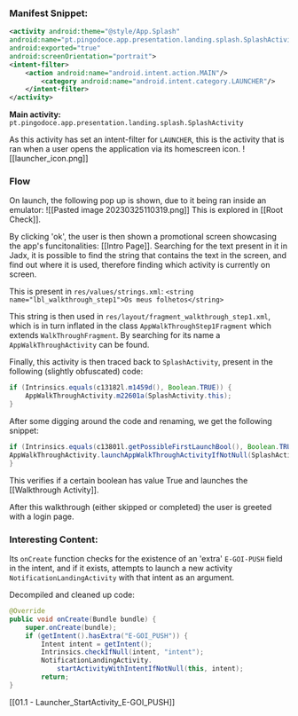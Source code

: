 ### Manifest Snippet:

```xml
<activity android:theme="@style/App.Splash"
android:name="pt.pingodoce.app.presentation.landing.splash.SplashActivity" 
android:exported="true" 
android:screenOrientation="portrait">  
<intent-filter>  
    <action android:name="android.intent.action.MAIN"/>  
        <category android:name="android.intent.category.LAUNCHER"/>  
    </intent-filter>  
</activity>        
```

**Main activity:** `pt.pingodoce.app.presentation.landing.splash.SplashActivity`

As this activity has set an intent-filter for `LAUNCHER`, this is the activity that is ran when a user opens the application via its homescreen icon.
![[launcher_icon.png]]
### Flow
On launch, the following pop up is shown, due to it being ran inside an emulator:
![[Pasted image 20230325110319.png]]
This is explored in [[Root Check]].

By clicking 'ok', the user is then shown a promotional screen showcasing the app's funcitonalities: [[Intro Page]]. 
Searching for the text present in it in Jadx, it is possible to find the string that contains the text in the screen, and find out where it is used, therefore finding which activity is currently on screen.

This is present in `res/values/strings.xml`:
`<string name="lbl_walkthrough_step1">Os meus folhetos</string>`

This string is then used in `res/layout/fragment_walkthrough_step1.xml`, which is in turn inflated in the class `AppWalkThroughStep1Fragment` which extends `WalkThroughFragment`. By searching for its name a `AppWalkThroughActivity` can be found.

Finally, this activity is then traced back to `SplashActivity`,  present in the following (slightly obfuscated) code:
```java  
if (Intrinsics.equals(c13182l.m1459d(), Boolean.TRUE)) {  
    AppWalkThroughActivity.m22601a(SplashActivity.this);  
}
```

After some digging around the code and renaming, we get the following snippet:

``` java
if (Intrinsics.equals(c13801l.getPossibleFirstLaunchBool(), Boolean.TRUE)) {  
AppWalkThroughActivity.launchAppWalkThroughActivityIfNotNull(SplashActivity.this);
}
```

This verifies if a certain boolean has value True and launches the [[Walkthrough Activity]].

After this walkthrough (either skipped or completed) the user is greeted with a login page.

### Interesting Content:

Its `onCreate`  function checks for the existence of an 'extra' `E-GOI-PUSH` field in the intent, and if it exists, attempts to launch a new activity `NotificationLandingActivity`  with that intent as an argument.

Decompiled and cleaned up code:
```java
@Override 
public void onCreate(Bundle bundle) {  
    super.onCreate(bundle);  
    if (getIntent().hasExtra("E-GOI_PUSH")) {  
        Intent intent = getIntent();  
        Intrinsics.checkIfNull(intent, "intent");  
		NotificationLandingActivity.
			startActivityWithIntentIfNotNull(this, intent);  
        return;  
}  
```

[[01.1 - Launcher_StartActivity_E-GOI_PUSH]]


